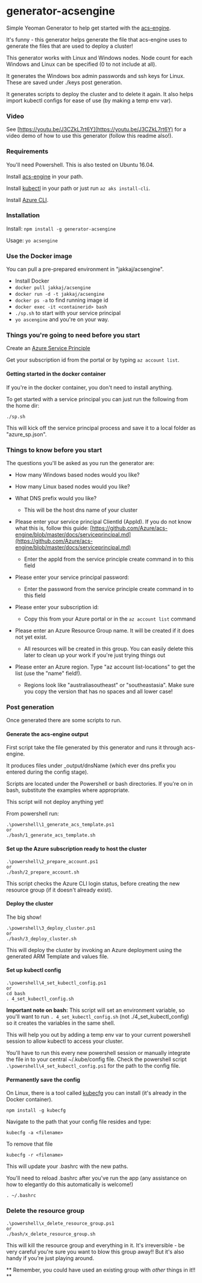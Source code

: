 # generator-acsengine
Simple Yeoman Generator to help get started with the [acs-engine](https://github.com/Azure/acs-engine). 

It's funny - this generator helps generate the file that acs-engine uses to generate the files that are used to deploy a cluster!

This generator works with Linux and Windows nodes. Node count for each Windows and Linux can be specified (0 to not include at all).  

It generates the Windows box admin passwords and ssh keys for Linux. These are saved under ./keys post generation. 

It generates scripts to deploy the cluster and to delete it again. It also helps import kubectl configs for ease of use (by making a temp env var). 

### Video

See [https://youtu.be/J3CZkL7rt6Y](https://youtu.be/J3CZkL7rt6Y) for a video demo of how to use this generator (follow this readme also!).

### Requirements

You'll need Powershell. This is also tested on Ubuntu 16.04.  

Install [acs-engine](https://github.com/Azure/acs-engine/releases) in your path. 

Install [kubectl](https://kubernetes.io/docs/tasks/tools/install-kubectl/) in your path or just run `az aks install-cli`. 

Install [Azure CLI](https://docs.microsoft.com/en-us/cli/azure/install-azure-cli?view=azure-cli-latest).

### Installation

Install: `npm install -g generator-acsengine`

Usage: `yo acsengine`

### Use the Docker image

You can pull a pre-prepared environment in "jakkaj/acsengine". 

- Install Docker
- `docker pull jakkaj/acsengine`
- `docker run -d -t jakkaj/acsengine`
- `docker ps -a` to find running image id
- `docker exec -it <containerid> bash`
- `./sp.sh` to start with your service principal
- `yo ascengine` and you're on your way.  

### Things you're going to need before you start

Create an [Azure Service Principle](https://github.com/Azure/acs-engine/blob/master/docs/serviceprincipal.md)

Get your subscription id from the portal or by typing `az account list`.  

#### Getting started in the docker container

If you're in the docker container, you don't need to install anything. 

To get started with a service principal you can just run the following from the home dir: 

```
./sp.sh
```

This will kick off the service principal process and save it to a local folder as "azure_sp.json".  

### Things to know before you start

The questions you'll be asked as you run the generator are:

- How many Windows based nodes would you like?
- How many Linux based nodes would you like?
- What DNS prefix would you like?

    * This will be the host dns name of your cluster

- Please enter your service principal ClientId (AppId). If you do not know what this is, follow this guide: [https://github.com/Azure/acs-engine/blob/master/docs/serviceprincipal.md](https://github.com/Azure/acs-engine/blob/master/docs/serviceprincipal.md)

    * Enter the appId from the service principle create command in to this field

- Please enter your service principal password:

    * Enter the password from the service principle create command in to this field

- Please enter your subscription id:

    * Copy this from your Azure portal or in the `az account list` command

- Please enter an Azure Resource Group name. It will be created if it does not yet exist.

    * All resources will be created in this group. You can easily delete this later to clean up your work if you're just trying things out

- Please enter an Azure region. Type "az account list-locations" to get the list (use the "name" field!).

    * Regions look like "australiasoutheast" or "southeastasia". Make sure you copy the version that has no spaces and all lower case!


### Post generation

Once generated there are some scripts to run. 

#### Generate the acs-engine output

First script take the file generated by this generator and runs it through acs-engine. 

It produces files under _output/dnsName (which ever dns prefix you entered during the config stage). 

Scripts are located under the Powershell or bash directories. If you're on in bash, substitute the examples where appropriate.  

This script will not deploy anything yet!

From powershell run:

```
.\powershell\1_generate_acs_template.ps1
or 
./bash/1_generate_acs_template.sh
```

#### Set up the Azure subscription ready to host the cluster
```
.\powershell\2_prepare_account.ps1
or
./bash/2_prepare_account.sh
```

This script checks the Azure CLI login status, before creating the new resource group (if it doesn't already exist). 

#### Deploy the cluster

The big show!

```
.\powershell\3_deploy_cluster.ps1
or
./bash/3_deploy_cluster.sh
```

This will deploy the cluster by invoking an Azure deployment using the generated ARM Template and values file. 

#### Set up kubectl config

```
.\powershell\4_set_kubectl_config.ps1
or 
cd bash
. 4_set_kubectl_config.sh
```

**Important note on bash:** This script will set an environment variable, so you'll want to run `. 4_set_kubectl_config.sh` (not ./4_set_kubectl_config) so it creates the variables in the same shell. 

This will help you out by adding a temp env var to your current powershell session to allow kubectl to access your cluster. 

You'll have to run this every new powershell session or manually integrate the file in to your central ~/.kube/config file. Check the powershell script `.\powershell\4_set_kubectl_config.ps1` for the path to the config file. 

#### Permanently save the config

On Linux, there is a tool called [kubecfg](https://github.com/jakkaj/kubecfg) you can install (it's already in the Docker container).

```
npm install -g kubecfg
```

Navigate to the path that your config file resides and type:

```
kubecfg -a <filename>
```

To remove that file 

```
kubecfg -r <filename>
```

This will update your .bashrc with the new paths. 

You'll need to reload .bashrc after you've run the app (any assistance on how to elegantly do this automatically is welcome!)

```
. ~/.bashrc
```

### Delete the resource group

```
.\powershell\x_delete_resource_group.ps1
or 
./bash/x_delete_resource_group.sh
```

This will kill the resource group and everything in it. It's irreversible - be very careful you're sure you want to blow this group away!! But it's also handy if you're just playing around. 

** Remember, you could have used an existing group with *other* things in it!! **
